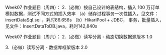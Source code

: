 Week07 作业题目（周四）：
2.（必做）按自己设计的表结构，插入 100 万订单模拟数据，测试不同方式的插入效率
（a）储存过程事务一次性插入，见文件：insertDataSql.sql ，耗时86.656s
（b）HikariPool + JDBC， 事务，批量插入，见文件：InsertDataToDB.java，耗时142,840s

Week07 作业题目（周六）：
2.（必做）读写分离 - 动态切换数据源版本 1.0


3.（必做）读写分离 - 数据库框架版本 2.0

